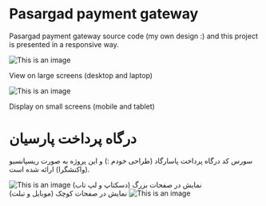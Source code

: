 # Pasargad payment gateway
Pasargad payment gateway source code (my own design :) and this project is presented in a responsive way.

![This is an image](https://www.uplooder.net/img/image/19/684f2f61a607dc18c6a3996ae23d84f7/1.JPG)

View on large screens (desktop and laptop)

![This is an image](https://www.uplooder.net/img/image/19/684f2f61a607dc18c6a3996ae23d84f7/1.JPG)

Display on small screens (mobile and tablet)

# درگاه پرداخت پارسیان
سورس کد درگاه پرداخت پاسارگاد (طراحی خودم :) و این پروژه به صورت ریسپانسیو (واکنشگرا) ارائه شده است.

![This is an image](https://www.uplooder.net/img/image/19/684f2f61a607dc18c6a3996ae23d84f7/1.JPG)
نمایش در صفحات بزرگ (دسکتاپ و لپ تاب)
![This is an image](https://www.uplooder.net/img/image/4/191fb3a50218513ecced4dd3674dabeb/2.JPG)
نمایش در صفحات کوچک (موبایل و تبلت)
